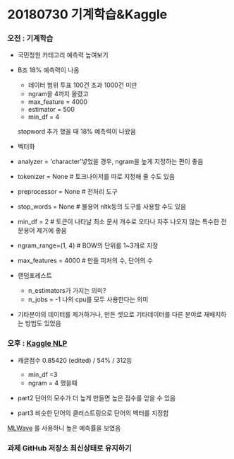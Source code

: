 # 20180730 기계학습&Kaggle

### 오전 : 기계학습

- 국민청원 카테고리 예측력 높여보기

- B조 18% 예측력이 나옴

  - 데이터 범위 투표 100건 초과 1000건 미만
  - ngram을 4까지 올렸고
  - max_feature = 4000
  - estimator = 500
  - min_df = 4

  stopword 추가 했을 때 18% 예측력이 나왔음

-  벡터화 

  - analyzer = 'character'넣었을 경우, ngram을 높게 지정하는 편이 좋음
  - tokenizer = None # 토크나이저를 따로 지정해 줄 수도 있음
  - preprocessor = None # 전처리 도구
  - stop_words = None # 불용어 nltk등의 도구를 사용할 수도 있음
  - min_df = 2 # 토큰이 나타날 최소 문서 개수로 오타나 자주 나오지 않는 특수한 전문용어 제거에 좋음
  -  ngram_range=(1, 4) # BOW의 단위를 1~3개로 지정
  - max_features = 4000 # 만들 피처의 수, 단어의 수

- 랜덤포레스트 

  - n_estimators가 가지는 의미?
  - n_jobs = -1 나의 cpu를 모두 사용한다는 의미

- 기타분야의 데이터를 제거하거나, 만든 셋으로 기타데이터를 다른 분야로 재배치하는 방법도 있었음



### 오후 : [Kaggle NLP](https://www.kaggle.com/c/word2vec-nlp-tutorial)

- 캐글점수 0.85420 (edited) / 54% / 312등
  - min_df =3
  - ngram = 4 했을때

- part2 단어의 모수가 더 높게 만들면 높은 점수를 얻을 수 있음
- part3 비슷한 단어의 클러스트링으로 단어의 벡터를 지정함

[MLWave](https://mlwave.com/online-learning-perceptron/) 를 사용하니 높은 예측률을 보였음



### 과제 GitHub 저장소 최신상태로 유지하기
